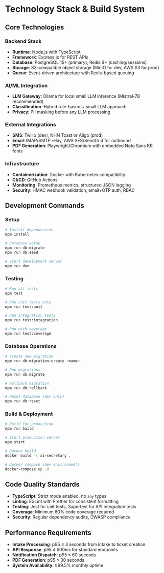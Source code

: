 # Technology Stack & Build System

## Core Technologies

### Backend Stack
- **Runtime**: Node.js with TypeScript
- **Framework**: Express.js for REST APIs
- **Database**: PostgreSQL 15+ (primary), Redis 6+ (caching/sessions)
- **Storage**: S3-compatible object storage (MinIO for dev, AWS S3 for prod)
- **Queue**: Event-driven architecture with Redis-based queuing

### AI/ML Integration
- **LLM Gateway**: Ollama for local small LLM inference (Mistral-7B recommended)
- **Classification**: Hybrid rule-based + small LLM approach
- **Privacy**: PII masking before any LLM processing

### External Integrations
- **SMS**: Twilio (dev), NHN Toast or Aligo (prod)
- **Email**: IMAP/SMTP relay, AWS SES/SendGrid for outbound
- **PDF Generation**: Playwright/Chromium with embedded Noto Sans KR fonts

### Infrastructure
- **Containerization**: Docker with Kubernetes compatibility
- **CI/CD**: GitHub Actions
- **Monitoring**: Prometheus metrics, structured JSON logging
- **Security**: HMAC webhook validation, email+OTP auth, RBAC

## Development Commands

### Setup
```bash
# Install dependencies
npm install

# Database setup
npm run db:migrate
npm run db:seed

# Start development server
npm run dev
```

### Testing
```bash
# Run all tests
npm test

# Run unit tests only
npm run test:unit

# Run integration tests
npm run test:integration

# Run with coverage
npm run test:coverage
```

### Database Operations
```bash
# Create new migration
npm run db:migration:create <name>

# Run migrations
npm run db:migrate

# Rollback migration
npm run db:rollback

# Reset database (dev only)
npm run db:reset
```

### Build & Deployment
```bash
# Build for production
npm run build

# Start production server
npm start

# Docker build
docker build -t ai-secretary .

# Docker compose (dev environment)
docker-compose up -d
```

## Code Quality Standards
- **TypeScript**: Strict mode enabled, no `any` types
- **Linting**: ESLint with Prettier for consistent formatting
- **Testing**: Jest for unit tests, Supertest for API integration tests
- **Coverage**: Minimum 80% code coverage required
- **Security**: Regular dependency audits, OWASP compliance

## Performance Requirements
- **Intake Processing**: p95 ≤ 3 seconds from intake to ticket creation
- **API Response**: p95 ≤ 500ms for standard endpoints
- **Notification Dispatch**: p95 ≤ 60 seconds
- **PDF Generation**: p95 ≤ 30 seconds
- **System Availability**: ≥99.5% monthly uptime